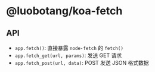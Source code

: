 # @luobotang/koa-fetch

## API

- ```app.fetch()```: 直接暴露 ```node-fetch``` 的 ```fetch()```
- ```app.fetch_get(url, params)```: 发送 GET 请求
- ```app.fetch_post(url, data)```: POST 发送 JSON 格式数据
